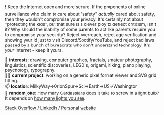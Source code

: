❗ Keep the Internet open and more secure. If the proponents of online surveillance who claim to care about "safety" *actually* cared about safety, then they wouldn't compromise your privacy. It's certainly not about "protecting the kids", but that sure is a clever ploy to deflect criticism, isn't it? Why should the inability of some parents to act like parents require you to compromise *your* security? Reject overreach, reject age verification and showing your id just to visit Discord/Spotify/YouTube, and reject bad laws passed by a bunch of bureacrats who don't understand technology. It's *your* Internet - keep it yours.

👋 **interests**: drawing, computer graphics, fractals, amateur photography, linguistics, scientific discoveries, LEGO's, origami, hiking, piano playing, psychology, typography.  
👨‍💻 **current project**: working on a generic pixel format viewer and SVG grid fitting.  
📫 **location**: MilkyWay->OrionSpur->Sol->Earth->US->Washington  
💬 **random joke**: How many Cardassians does it take to screw in a light bulb? It depends on [how many lights you see](https://en.wikipedia.org/wiki/Chain_of_Command_(Star_Trek:_The_Next_Generation)).  

[Stack Overflow](https://stackoverflow.com/users/937938/) / [LinkedIn](https://www.linkedin.com/in/dwayne-robinson-68685819/) / [Personal website](https://pikensoft.com/)  
